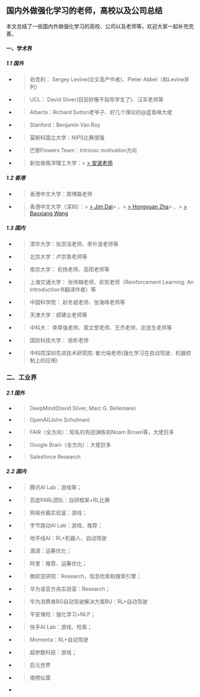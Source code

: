 
## 国内外做强化学习的老师，高校以及公司总结



本文总结了一些国内外做强化学习的高校、公司以及老师等，欢迎大家一起补充完善。

#### 一、学术界

##### 1.1 国外

- > 伯克利： Sergey Levine(论文高产作者)、Pieter Abbel（和Levine并列）
- > UCL： David Sliver(目前好像不指导学生了)、汪军老师等
- > Alberta：Richard Sutton老爷子、好几个理论的@蓝青峰大佬
- > Stanford：Benjamin Van Roy
- > 莫斯科国立大学：NIPS比赛很强
- > 巴黎Flowers Team：Intrinsic motivation方向
- > 新加坡南洋理工大学：> [> 安波老师](https://personal.ntu.edu.sg/boan/index.html)

##### 1.2 香港

- > 香港中文大学：周博磊老师
- > 香港中文大学（深圳）：> [> Jim Dai](https://people.orie.cornell.edu/jdai/)> 、> [> Hongyuan Zha](https://scholar.google.com/citations?hl=en&user=tqEWl8gAAAAJ)> 、> [> Baoxiang Wang](https://bxiangwang.github.io/)

##### 1.3 国内

- > 清华大学：张崇洁老师、李升波老师等
- > 北京大学：卢宗青老师等
- > 南京大学： 俞扬老师、高阳老师等
- > 上海交通大学： 张伟楠老师、俞凯老师（Reinforcement Learning: An Introduction书翻译作者）等
- > 中国科学院： 赵冬斌老师、张海峰老师等
- > 天津大学：郝建业老师等
- > 中科大： 李厚强老师、周文罡老师、王杰老师、庄连生老师等
- > 国防科技大学： 徐昕老师
- > 中科院深圳先进技术研究院: 崔允端老师(强化学习在自动驾驶、机器控制上的应用)

### 二、工业界

##### 2.1 国外

- > DeepMind(David Sliver, Marc G. Bellemare)
- > OpenAI(John Schulman)
- > FAIR（全方向）：知名的有田渊栋和Noam Brown等，大佬巨多
- > Google Brain（全方向）：大佬巨多
- > Salesforce Research

##### 2.2 国内

- > 腾讯AI Lab：游戏等；
- > 百度PARL团队：自研框架+RL比赛
- > 网易伏羲实验室：游戏；
- > 字节跳动AI Lab：游戏、推荐；
- > 地平线AI：RL+机器人、自动驾驶
- > 滴滴：运筹优化；
- > 阿里：推荐、运筹优化；
- > 微软亚研院：Research，信息检索和搜索引擎；
- > 华为诺亚方舟实验室：Research；
- > 华为消费者BG自动驾驶解决方案BU：RL+自动驾驶
- > 平安保险：强化学习+NLP；
- > 快手AI Lab：游戏、检索；
- > Momenta：RL+自动驾驶
- > 超参数科技：游戏；
- > 启元世界
- > 南栖仙策

-
